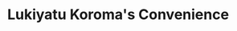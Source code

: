 ---
title: "Lukiyatu Koroma's Convenience"
url: /kailahun/lukiyatu-koromas-convenience/
shop: convenience
---